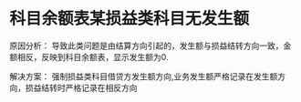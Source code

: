 

# 科目余额表某损益类科目无发生额

原因分析：
导致此类问题是由结算方向引起的，发生额与损益结转方向一致，金额相反，反映到科目余额表，显示发生额为0.

解决方案：
强制损益类科目借贷方发生额方向,业务发生额严格记录在发生额方向，损益结转时严格记录在相反方向
